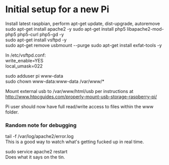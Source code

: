 # Initial setup for a new Pi #
Install latest raspbian, perform apt-get update, dist-upgrade, autoremove  
sudo apt-get install apache2 -y 
sudo apt-get install php5 libapache2-mod-php5 php5-curl php5-gd -y  
sudo apt-get install vsftpd -y    
sudo apt-get remove usbmount --purge
sudo apt-get install exfat-tools -y  
 
In /etc/vsftpd.conf:  
write_enable=YES  
local_umask=022  
 
sudo adduser pi www-data  
sudo chown www-data:www-data /var/www/*  

Mount external usb to /var/www/html/usb per instructions at <http://www.htpcguides.com/properly-mount-usb-storage-raspberry-pi/>

Pi user should now have full read/write access to files within the www folder.

### Random note for debugging ###
tail -f /var/log/apache2/error.log  
This is a good way to watch what's getting fucked up in real time.  

sudo service apache2 restart  
Does what it says on the tin.
